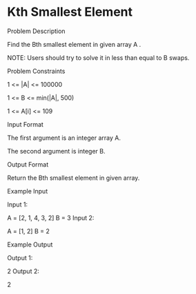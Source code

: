 # Kth Smallest Element

Problem Description

Find the Bth smallest element in given array A .

NOTE: Users should try to solve it in less than equal to B swaps.



Problem Constraints

1 <= |A| <= 100000

1 <= B <= min(|A|, 500)

1 <= A[i] <= 109



Input Format

The first argument is an integer array A.

The second argument is integer B.



Output Format

Return the Bth smallest element in given array.



Example Input

Input 1:

A = [2, 1, 4, 3, 2]
B = 3
Input 2:

A = [1, 2]
B = 2


Example Output

Output 1:

2
Output 2:

2